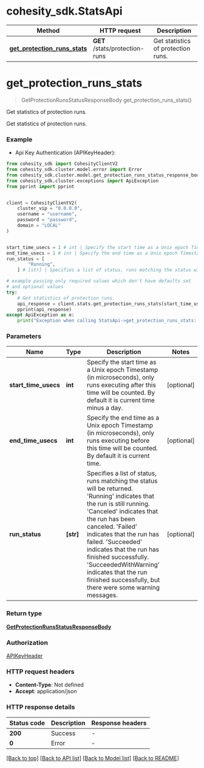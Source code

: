 # cohesity_sdk.StatsApi


Method | HTTP request | Description
------------- | ------------- | -------------
[**get_protection_runs_stats**](StatsApi.md#get_protection_runs_stats) | **GET** /stats/protection-runs | Get statistics of protection runs.


# **get_protection_runs_stats**
> GetProtectionRunsStatusResponseBody get_protection_runs_stats()

Get statistics of protection runs.

Get statistics of protection runs.

### Example

* Api Key Authentication (APIKeyHeader):
```python
from cohesity_sdk import CohesityClientV2
from cohesity_sdk.cluster.model.error import Error
from cohesity_sdk.cluster.model.get_protection_runs_status_response_body import GetProtectionRunsStatusResponseBody
from cohesity_sdk.cluster.exceptions import ApiException
from pprint import pprint


client = CohesityClientV2(
	cluster_vip = "0.0.0.0",
	username = "username",
	password = "password",
	domain = "LOCAL"
)


start_time_usecs = 1 # int | Specify the start time as a Unix epoch Timestamp (in microseconds), only runs executing after this time will be counted. By default it is current time minus a day. (optional)
end_time_usecs = 1 # int | Specify the end time as a Unix epoch Timestamp (in microseconds), only runs executing before this time will be counted. By default it is current time. (optional)
run_status = [
        "Running",
    ] # [str] | Specifies a list of status, runs matching the status will be returned. 'Running' indicates that the run is still running. 'Canceled' indicates that the run has been canceled. 'Failed' indicates that the run has failed. 'Succeeded' indicates that the run has finished successfully. 'SucceededWithWarning' indicates that the run finished successfully, but there were some warning messages. (optional)

# example passing only required values which don't have defaults set
# and optional values
try:
	# Get statistics of protection runs.
	api_response = client.stats.get_protection_runs_stats(start_time_usecs=start_time_usecs, end_time_usecs=end_time_usecs, run_status=run_status)
	pprint(api_response)
except ApiException as e:
	print("Exception when calling StatsApi->get_protection_runs_stats: %s\n" % e)
```


### Parameters

Name | Type | Description  | Notes
------------- | ------------- | ------------- | -------------
 **start_time_usecs** | **int**| Specify the start time as a Unix epoch Timestamp (in microseconds), only runs executing after this time will be counted. By default it is current time minus a day. | [optional]
 **end_time_usecs** | **int**| Specify the end time as a Unix epoch Timestamp (in microseconds), only runs executing before this time will be counted. By default it is current time. | [optional]
 **run_status** | **[str]**| Specifies a list of status, runs matching the status will be returned. &#39;Running&#39; indicates that the run is still running. &#39;Canceled&#39; indicates that the run has been canceled. &#39;Failed&#39; indicates that the run has failed. &#39;Succeeded&#39; indicates that the run has finished successfully. &#39;SucceededWithWarning&#39; indicates that the run finished successfully, but there were some warning messages. | [optional]

### Return type

[**GetProtectionRunsStatusResponseBody**](GetProtectionRunsStatusResponseBody.md)

### Authorization

[APIKeyHeader](../README.md#APIKeyHeader)

### HTTP request headers

 - **Content-Type**: Not defined
 - **Accept**: application/json


### HTTP response details
| Status code | Description | Response headers |
|-------------|-------------|------------------|
**200** | Success |  -  |
**0** | Error |  -  |

[[Back to top]](#) [[Back to API list]](../README.md#documentation-for-api-endpoints) [[Back to Model list]](../README.md#documentation-for-models) [[Back to README]](../README.md)

